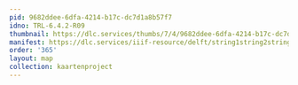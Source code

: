 ```yaml
---
pid: 9682ddee-6dfa-4214-b17c-dc7d1a8b57f7
idno: TRL-6.4.2-R09
thumbnail: https://dlc.services/thumbs/7/4/9682ddee-6dfa-4214-b17c-dc7d1a8b57f7/full/400,339/0/default.jpg
manifest: https://dlc.services/iiif-resource/delft/string1string2string3/kaartenproject-2007/TRL-6.4.2-R09
order: '365'
layout: map
collection: kaartenproject
---
```

